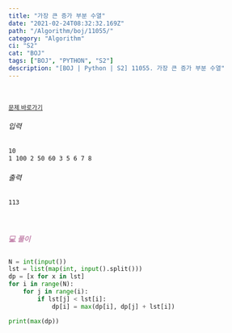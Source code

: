 ```yaml
---
title: "가장 큰 증가 부분 수열"
date: "2021-02-24T08:32:32.169Z"
path: "/Algorithm/boj/11055/"
category: "Algorithm"
ci: "S2"
cat: "BOJ"
tags: ["BOJ", "PYTHON", "S2"]
description: "[BOJ | Python | S2] 11055. 가장 큰 증가 부분 수열"
---
```


<br />

<a href="https://www.acmicpc.net/problem/11055"><small>문제 바로가기</small></a>

###### 입력

```sh
10
1 100 2 50 60 3 5 6 7 8
```

###### 출력

```sh
113
```

<br />

##### <h5 style="color:#C587AE;">💻 풀이</h5>

```python
N = int(input())
lst = list(map(int, input().split()))
dp = [x for x in lst]
for i in range(N):
    for j in range(i):
        if lst[j] < lst[i]:
            dp[i] = max(dp[i], dp[j] + lst[i])

print(max(dp))
```
